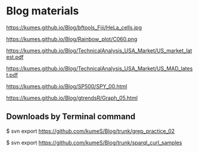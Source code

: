 # Blog materials

https://kumes.github.io/Blog/bftools_Fiji/HeLa_cells.jpg

https://kumes.github.io/Blog/Rainbow_plot/C060.png

https://kumes.github.io/Blog/TechnicalAnalysis_USA_Market/US_market_latest.pdf

https://kumes.github.io/Blog/TechnicalAnalysis_USA_Market/US_MAD_latest.pdf

https://kumes.github.io/Blog/SP500/SPY_00.html

https://kumes.github.io/Blog/gtrendsR/Graph_05.html

## Downloads by Terminal command

$ svn export  https://github.com/kumeS/Blog/trunk/grep_practice_02

$ svn export  https://github.com/kumeS/Blog/trunk/sparql_curl_samples


